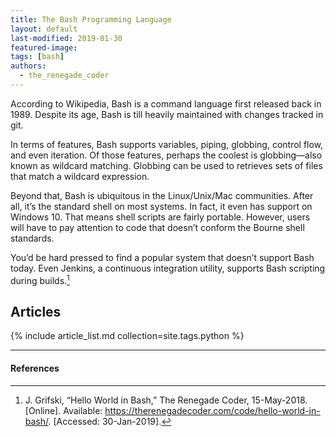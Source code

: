 ```yaml
---
title: The Bash Programming Language
layout: default
last-modified: 2019-01-30
featured-image:
tags: [bash]
authors:
  - the_renegade_coder
---
```


According to Wikipedia, Bash is a command language first released back in 1989.
Despite its age, Bash is till heavily maintained with changes tracked in git.

In terms of features, Bash supports variables, piping, globbing, control flow,
and even iteration. Of those features, perhaps the coolest is globbing—also
known as wildcard matching. Globbing can be used to retrieves sets of files that
match a wildcard expression.

Beyond that, Bash is ubiquitous in the Linux/Unix/Mac communities. After all,
it’s the standard shell on most systems. In fact, it even has support on
Windows 10. That means shell scripts are fairly portable. However, users will
have to pay attention to code that doesn’t conform the Bourne shell standards.

You’d be hard pressed to find a popular system that doesn’t support Bash today.
Even Jenkins, a continuous integration utility, supports Bash scripting during
builds.[^1]

## Articles

{% include article_list.md collection=site.tags.python %}

---

#### References

[^1]: J. Grifski, “Hello World in Bash,” The Renegade Coder, 15-May-2018. [Online].
Available: <https://therenegadecoder.com/code/hello-world-in-bash/>. [Accessed: 30-Jan-2019].
